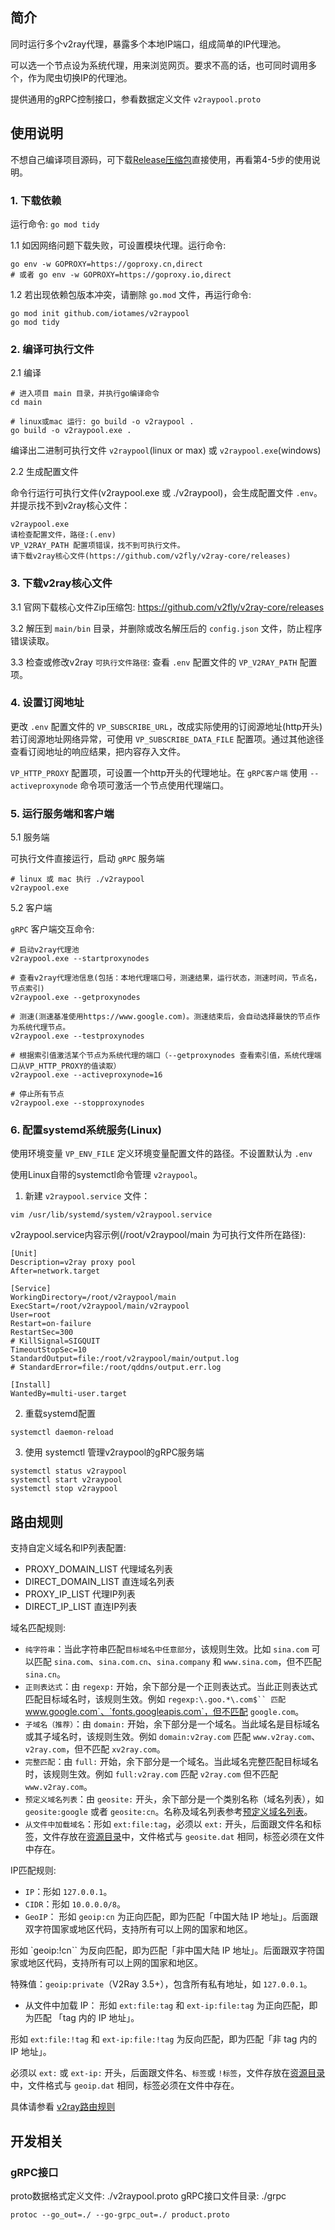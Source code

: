 ## 简介

同时运行多个v2ray代理，暴露多个本地IP端口，组成简单的IP代理池。

可以选一个节点设为系统代理，用来浏览网页。要求不高的话，也可同时调用多个，作为爬虫切换IP的代理池。

提供通用的gRPC控制接口，参看数据定义文件 `v2raypool.proto`


## 使用说明

不想自己编译项目源码，可下载[Release压缩包](https://github.com/iotames/v2raypool/releases)直接使用，再看第4-5步的使用说明。

### 1. 下载依赖

运行命令: `go mod tidy`

1.1 如因网络问题下载失败，可设置模块代理。运行命令:
```
go env -w GOPROXY=https://goproxy.cn,direct
# 或者 go env -w GOPROXY=https://goproxy.io,direct
```

1.2 若出现依赖包版本冲突，请删除 `go.mod` 文件，再运行命令:
```
go mod init github.com/iotames/v2raypool
go mod tidy
```

### 2. 编译可执行文件

2.1 编译

```
# 进入项目 main 目录，并执行go编译命令
cd main

# linux或mac 运行: go build -o v2raypool .
go build -o v2raypool.exe .
```

编译出二进制可执行文件 `v2raypool`(linux or max) 或 `v2raypool.exe`(windows)

2.2 生成配置文件

命令行运行可执行文件(v2raypool.exe 或 ./v2raypool)，会生成配置文件 `.env`。并提示找不到v2ray核心文件：

```
v2raypool.exe
请检查配置文件，路径:(.env)
VP_V2RAY_PATH 配置项错误，找不到可执行文件。
请下载v2ray核心文件(https://github.com/v2fly/v2ray-core/releases)
```

### 3. 下载v2ray核心文件

3.1 官网下载核心文件Zip压缩包: https://github.com/v2fly/v2ray-core/releases

3.2 解压到 `main/bin` 目录，并删除或改名解压后的 `config.json` 文件，防止程序错误读取。

3.3 检查或修改v2ray `可执行文件路径`: 查看 `.env` 配置文件的 `VP_V2RAY_PATH` 配置项。


### 4. 设置订阅地址

更改 `.env` 配置文件的 `VP_SUBSCRIBE_URL`，改成实际使用的订阅源地址(http开头)
若订阅源地址网络异常，可使用 `VP_SUBSCRIBE_DATA_FILE` 配置项。通过其他途径查看订阅地址的响应结果，把内容存入文件。

`VP_HTTP_PROXY` 配置项，可设置一个http开头的代理地址。在 `gRPC客户端` 使用 `--activeproxynode` 命令项可激活一个节点使用代理端口。


### 5. 运行服务端和客户端

5.1 服务端

可执行文件直接运行，启动 `gRPC` 服务端

```
# linux 或 mac 执行 ./v2raypool
v2raypool.exe
```

5.2 客户端

`gRPC` 客户端交互命令:

```
# 启动v2ray代理池
v2raypool.exe --startproxynodes

# 查看v2ray代理池信息(包括：本地代理端口号，测速结果，运行状态，测速时间，节点名，节点索引)
v2raypool.exe --getproxynodes

# 测速(测速基准使用https://www.google.com)。测速结束后，会自动选择最快的节点作为系统代理节点。
v2raypool.exe --testproxynodes

# 根据索引值激活某个节点为系统代理的端口（--getproxynodes 查看索引值，系统代理端口从VP_HTTP_PROXY的值读取）
v2raypool.exe --activeproxynode=16

# 停止所有节点
v2raypool.exe --stopproxynodes
```

### 6. 配置systemd系统服务(Linux)

使用环境变量 `VP_ENV_FILE` 定义环境变量配置文件的路径。不设置默认为 `.env`

使用Linux自带的systemctl命令管理 `v2raypool`。

1. 新建 `v2raypool.service` 文件：

```
vim /usr/lib/systemd/system/v2raypool.service
```

v2raypool.service内容示例(/root/v2raypool/main 为可执行文件所在路径):
```
[Unit]
Description=v2ray proxy pool
After=network.target

[Service]
WorkingDirectory=/root/v2raypool/main
ExecStart=/root/v2raypool/main/v2raypool
User=root
Restart=on-failure
RestartSec=300
# KillSignal=SIGQUIT
TimeoutStopSec=10
StandardOutput=file:/root/v2raypool/main/output.log
# StandardError=file:/root/qddns/output.err.log

[Install]
WantedBy=multi-user.target
```

2. 重载systemd配置

```
systemctl daemon-reload
```

3. 使用 systemctl 管理v2raypool的gRPC服务端

```
systemctl status v2raypool
systemctl start v2raypool
systemctl stop v2raypool
```

## 路由规则

支持自定义域名和IP列表配置:

- PROXY_DOMAIN_LIST 代理域名列表
- DIRECT_DOMAIN_LIST 直连域名列表
- PROXY_IP_LIST 代理IP列表
- DIRECT_IP_LIST 直连IP列表


域名匹配规则:

- `纯字符串`：当此字符串匹配`目标域名中任意部分`，该规则生效。比如 `sina.com` 可以匹配 `sina.com`、`sina.com.cn`、`sina.company` 和 `www.sina.com`，但不匹配 `sina.cn`。
- `正则表达式`：由 `regexp:` 开始，余下部分是一个正则表达式。当此正则表达式匹配目标域名时，该规则生效。例如 `regexp:\.goo.*\.com$`` 匹配 `www.google.com`、`fonts.googleapis.com`，但不匹配 `google.com`。
- `子域名（推荐）`：由 `domain:` 开始，余下部分是一个域名。当此域名是目标域名或其子域名时，该规则生效。例如 `domain:v2ray.com` 匹配 `www.v2ray.com`、`v2ray.com`，但不匹配 `xv2ray.com`。
- `完整匹配`：由 `full:` 开始，余下部分是一个域名。当此域名完整匹配目标域名时，该规则生效。例如 `full:v2ray.com` 匹配 `v2ray.com` 但不匹配 `www.v2ray.com`。
- `预定义域名列表`：由 `geosite:` 开头，余下部分是一个类别名称（域名列表），如 `geosite:google` 或者 `geosite:cn`。名称及域名列表参考[预定义域名列表](https://www.v2fly.org/config/routing.html#%E9%A2%84%E5%AE%9A%E4%B9%89%E5%9F%9F%E5%90%8D%E5%88%97%E8%A1%A8)。
- `从文件中加载域名`：形如 `ext:file:tag`，必须以 `ext:` 开头，后面跟文件名和标签，文件存放在[资源目录](https://www.v2fly.org/config/env.html#%E8%B5%84%E6%BA%90%E6%96%87%E4%BB%B6%E8%B7%AF%E5%BE%84)中，文件格式与 `geosite.dat` 相同，标签必须在文件中存在。

IP匹配规则:

- `IP`：形如 `127.0.0.1`。
- `CIDR`：形如 `10.0.0.0/8`。
- `GeoIP`：
形如 `geoip:cn` 为正向匹配，即为匹配「中国大陆 IP 地址」。后面跟双字符国家或地区代码，支持所有可以上网的国家和地区。

形如 `geoip:!cn`` 为反向匹配，即为匹配「非中国大陆 IP 地址」。后面跟双字符国家或地区代码，支持所有可以上网的国家和地区。

特殊值：`geoip:private`（V2Ray 3.5+），包含所有私有地址，如 `127.0.0.1`。

- 从文件中加载 IP：
形如 `ext:file:tag` 和 `ext-ip:file:tag` 为正向匹配，即为匹配 「tag 内的 IP 地址」。

形如 `ext:file:!tag` 和 `ext-ip:file:!tag` 为反向匹配，即为匹配「非 tag 内的 IP 地址」。

必须以 `ext:` 或 `ext-ip:` 开头，后面跟文件名、`标签`或 `!标签`，文件存放在[资源目录](https://www.v2fly.org/config/env.html#%E8%B5%84%E6%BA%90%E6%96%87%E4%BB%B6%E8%B7%AF%E5%BE%84)中，文件格式与 `geoip.dat` 相同，标签必须在文件中存在。

具体请参看 [v2ray路由规则](https://www.v2fly.org/config/routing.html#ruleobject)

## 开发相关

### gRPC接口

proto数据格式定义文件: ./v2raypool.proto
gRPC接口文件目录: ./grpc

```
protoc --go_out=./ --go-grpc_out=./ product.proto
```